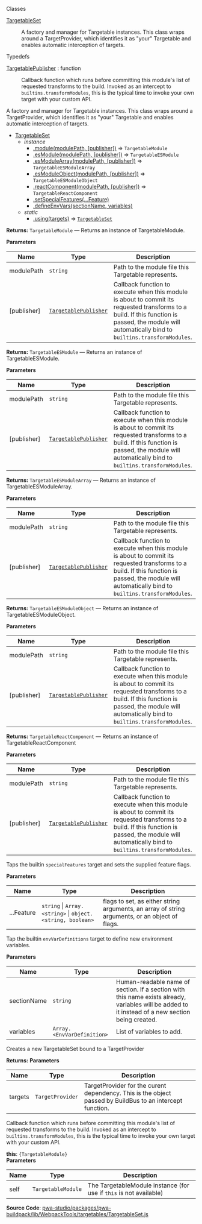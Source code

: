 
Classes

<dl>
<dt><a href="#TargetableSet">TargetableSet</a></dt>
<dd>

A factory and manager for Targetable instances.
This class wraps around a TargetProvider, which identifies it as "your"
Targetable and enables automatic interception of targets.

</dd>
</dl>

Typedefs

<dl>
<dt><a href="#TargetablePublisher">TargetablePublisher</a> : <inlineCode>function</inlineCode></dt>
<dd>

Callback function which runs before committing this module's list of requested transforms to the build. Invoked as an intercept to `builtins.transformModules`, this is the typical time to invoke your own target with your custom API.

</dd>
</dl>

A factory and manager for Targetable instances.
This class wraps around a TargetProvider, which identifies it as "your"
Targetable and enables automatic interception of targets.

* [TargetableSet](#TargetableSet)
    * _instance_
        * [.module(modulePath, [publisher])](#TargetableSet+module) ⇒ `TargetableModule`
        * [.esModule(modulePath, [publisher])](#TargetableSet+esModule) ⇒ `TargetableESModule`
        * [.esModuleArray(modulePath, [publisher])](#TargetableSet+esModuleArray) ⇒ `TargetableESModuleArray`
        * [.esModuleObject(modulePath, [publisher])](#TargetableSet+esModuleObject) ⇒ `TargetableESModuleObject`
        * [.reactComponent(modulePath, [publisher])](#TargetableSet+reactComponent) ⇒ `TargetableReactComponent`
        * [.setSpecialFeatures(...Feature)](#TargetableSet+setSpecialFeatures)
        * [.defineEnvVars(sectionName, variables)](#TargetableSet+defineEnvVars)
    * _static_
        * [.using(targets)](#TargetableSet.using) ⇒ [`TargetableSet`](#TargetableSet)

**Returns:**
`TargetableModule`
   — Returns an instance of TargetableModule.

**Parameters**

| Name | Type | Description |
| --- | --- | --- |
| modulePath | `string` | Path to the module file this Targetable represents. |
| [publisher] | [`TargetablePublisher`](#TargetablePublisher) | Callback function to execute when this module is about to commit its requested transforms to a build. If this function is passed, the module will automatically bind to `builtins.transformModules`. |

**Returns:**
`TargetableESModule`
   — Returns an instance of TargetableESModule.

**Parameters**

| Name | Type | Description |
| --- | --- | --- |
| modulePath | `string` | Path to the module file this Targetable represents. |
| [publisher] | [`TargetablePublisher`](#TargetablePublisher) | Callback function to execute when this module is about to commit its requested transforms to a build. If this function is passed, the module will automatically bind to `builtins.transformModules`. |

**Returns:**
`TargetableESModuleArray`
   — Returns an instance of TargetableESModuleArray.

**Parameters**

| Name | Type | Description |
| --- | --- | --- |
| modulePath | `string` | Path to the module file this Targetable represents. |
| [publisher] | [`TargetablePublisher`](#TargetablePublisher) | Callback function to execute when this module is about to commit its requested transforms to a build. If this function is passed, the module will automatically bind to `builtins.transformModules`. |

**Returns:**
`TargetableESModuleObject`
   — Returns an instance of TargetableESModuleObject.

**Parameters**

| Name | Type | Description |
| --- | --- | --- |
| modulePath | `string` | Path to the module file this Targetable represents. |
| [publisher] | [`TargetablePublisher`](#TargetablePublisher) | Callback function to execute when this module is about to commit its requested transforms to a build. If this function is passed, the module will automatically bind to `builtins.transformModules`. |

**Returns:**
`TargetableReactComponent`
   — Returns an instance of TargetableReactComponent

**Parameters**

| Name | Type | Description |
| --- | --- | --- |
| modulePath | `string` | Path to the module file this Targetable represents. |
| [publisher] | [`TargetablePublisher`](#TargetablePublisher) | Callback function to execute when this module is about to commit its requested transforms to a build. If this function is passed, the module will automatically bind to `builtins.transformModules`. |

Taps the builtin `specialFeatures` target and sets the supplied feature flags.

**Parameters**

| Name | Type | Description |
| --- | --- | --- |
| ...Feature | `string` \| `Array.<string>` \| `object.<string, boolean>` | flags to set, as either string arguments, an array of string arguments, or an object of flags. |

Tap the builtin `envVarDefinitions` target to define new environment variables.

**Parameters**

| Name | Type | Description |
| --- | --- | --- |
| sectionName | `string` | Human-readable name of section. If a section with this name exists already, variables will be added to it instead of a new section being created. |
| variables | `Array.<EnvVarDefinition>` | List of variables to add. |

Creates a new TargetableSet bound to a TargetProvider

**Returns:**
**Parameters**

| Name | Type | Description |
| --- | --- | --- |
| targets | `TargetProvider` | TargetProvider for the curent dependency. This is the object passed by BuildBus to an intercept function. |

Callback function which runs before committing this module's list of requested transforms to the build. Invoked as an intercept to `builtins.transformModules`, this is the typical time to invoke your own target with your custom API.

**this**: `{TargetableModule}`  
**Parameters**

| Name | Type | Description |
| --- | --- | --- |
| self | `TargetableModule` | The TargetableModule instance (for use if `this` is not available) |

**Source Code**: [pwa-studio/packages/pwa-buildpack/lib/WebpackTools/targetables/TargetableSet.js](https://github.com/magento/pwa-studio/blob/develop/packages/pwa-buildpack/lib/WebpackTools/targetables/TargetableSet.js)

